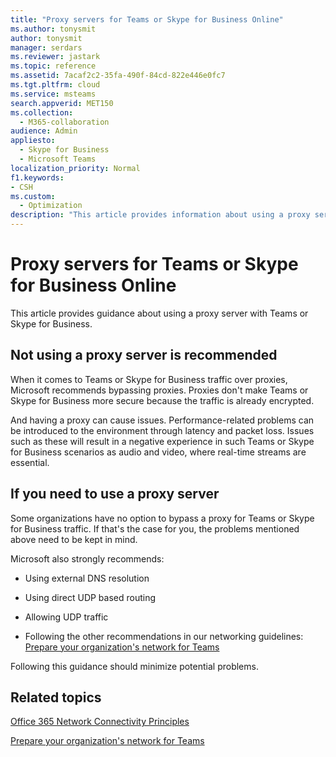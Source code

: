 ```yaml
---
title: "Proxy servers for Teams or Skype for Business Online"
ms.author: tonysmit
author: tonysmit
manager: serdars
ms.reviewer: jastark
ms.topic: reference
ms.assetid: 7acaf2c2-35fa-490f-84cd-822e446e0fc7
ms.tgt.pltfrm: cloud
ms.service: msteams
search.appverid: MET150
ms.collection: 
  - M365-collaboration
audience: Admin
appliesto: 
  - Skype for Business
  - Microsoft Teams
localization_priority: Normal
f1.keywords:
- CSH
ms.custom: 
  - Optimization
description: "This article provides information about using a proxy server with Teams or Skype for Business."
---
```


# Proxy servers for Teams or Skype for Business Online

This article provides guidance about using a proxy server with Teams or Skype for Business.
  
## Not using a proxy server is recommended

When it comes to Teams or Skype for Business traffic over proxies, Microsoft recommends bypassing proxies. Proxies don't make Teams or Skype for Business more secure because the traffic is already encrypted.
  
And having a proxy can cause issues. Performance-related problems can be introduced to the environment through latency and packet loss. Issues such as these will result in a negative experience in such Teams or Skype for Business scenarios as audio and video, where real-time streams are essential.
  
## If you need to use a proxy server

Some organizations have no option to bypass a proxy for Teams or Skype for Business traffic. If that's the case for you, the problems mentioned above need to be kept in mind.
  
Microsoft also strongly recommends:
  
- Using external DNS resolution
    
- Using direct UDP based routing
    
- Allowing UDP traffic
    
- Following the other recommendations in our networking guidelines:
  [Prepare your organization's network for Teams](prepare-network.md)
  
    
Following this guidance should minimize potential problems.
  
## Related topics

[Office 365 Network Connectivity Principles](https://aka.ms/pnc)

[Prepare your organization's network for Teams](prepare-network.md)
